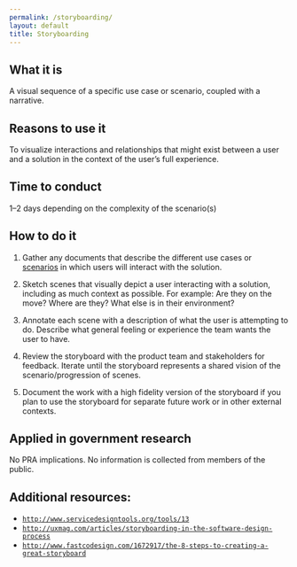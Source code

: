 ```yaml
---
permalink: /storyboarding/
layout: default
title: Storyboarding
---
```


## What it is

A visual sequence of a specific use case or scenario, coupled with a narrative.

## Reasons to use it

To visualize interactions and relationships that might exist between a user and a solution in the context of the user’s full experience.

## Time to conduct

1–2 days depending on the complexity of the scenario(s)

## How to do it

1. Gather any documents that describe the different use cases or [scenarios](../user-scenarios/) in which users will interact with the solution.

2. Sketch scenes that visually depict a user interacting with a solution, including as much context as possible. For example: Are they on the move? Where are they? What else is in their environment?

3. Annotate each scene with a description of what the user is attempting to do. Describe what general feeling or experience the team wants the user to have.

4. Review the storyboard with the product team and stakeholders for feedback. Iterate until the storyboard represents a shared vision of the scenario/progression of scenes.

5. Document the work with a high fidelity version of the storyboard if you plan to use the storyboard for separate future work or in other external contexts.

## Applied in government research

No PRA implications. No information is collected from members of the public.

## Additional resources:
- [`http://www.servicedesigntools.org/tools/13`](http://www.servicedesigntools.org/tools/13)
- [`http://uxmag.com/articles/storyboarding-in-the-software-design-process`](http://uxmag.com/articles/storyboarding-in-the-software-design-process)
- [`http://www.fastcodesign.com/1672917/the-8-steps-to-creating-a-great-storyboard`](http://www.fastcodesign.com/1672917/the-8-steps-to-creating-a-great-storyboard)
